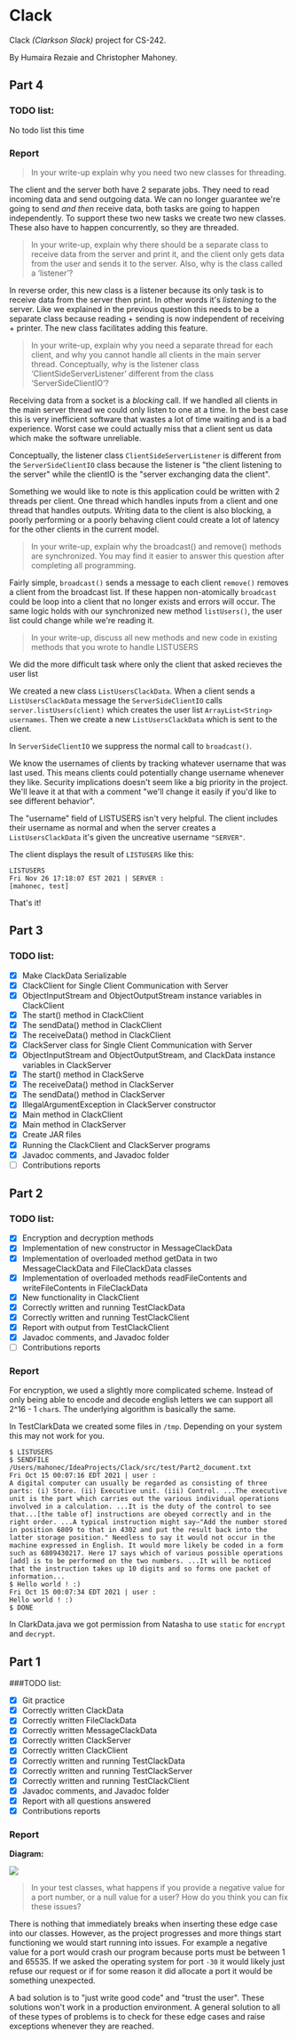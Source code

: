# Clack
Clack _(Clarkson Slack)_ project for CS-242.

By Humaira Rezaie and Christopher Mahoney.

## Part 4
### TODO list:
No todo list this time

### Report

> In your write-up explain why you need two new classes for threading.

The client and the server both have 2 separate jobs. They need to read incoming data and send outgoing data.
We can no longer guarantee we're going to send _and then_ receive data, both tasks are going to happen independently.
To support these two new tasks we create two new classes. These also have to happen concurrently, so they are threaded.

> In your write-up, explain why there should be a separate class to receive data from the
server and print it, and the client only gets data from the user and sends it to the server.
Also, why is the class called a ‘listener’?

In reverse order, this new class is a listener because its only task is to receive data from the server then print.
In other words it's _listening_ to the server. Like we explained in the previous question this needs to be a separate
class because reading + sending is now independent of receiving + printer. The new class facilitates adding this feature.

> In your write-up, explain why you need a separate thread for each client, and why you
cannot handle all clients in the main server thread. Conceptually, why is the listener
class ‘ClientSideServerListener’ different from the class ‘ServerSideClientIO’?

Receiving data from a socket is a _blocking_ call. If we handled all clients in the main server thread we could only
listen to one at a time. In the best case this is very inefficient software that wastes a lot of time waiting and is a
bad experience. Worst case we could actually miss that a client sent us data which make the software unreliable.

Conceptually, the listener class `ClientSideServerListener` is different from the `ServerSideClientIO` class because
the listener is "the client listening to the server" while the clientIO is the "server exchanging data the client".

Something we would like to note is this application could be written with 2 threads per client. One thread which handles
inputs from a client and one thread that handles outputs. Writing data to the client is also blocking, a poorly 
performing or a poorly behaving client could create a lot of latency for the other clients in the current model.

> In your write-up, explain why the broadcast() and remove() methods are synchronized.
You may find it easier to answer this question after completing all programming.

Fairly simple, `broadcast()` sends a message to each client `remove()` removes a client from the broadcast list.
If these happen non-atomically `broadcast` could be loop into a client that no longer exists and errors will occur.
The same logic holds with our synchronized new method `listUsers()`, the user list could change while we're reading it.

> In your write-up, discuss all new methods and new code in existing
methods that you wrote to handle LISTUSERS

We did the more difficult task where only the client that asked recieves the user list

We created a new class `ListUsersClackData`. When a client sends a `ListUsersClackData` message the 
`ServerSideClientIO` calls `server.listUsers(client)` which creates the user list `ArrayList<String> usernames`. 
Then we create a new `ListUsersClackData` which is sent to the client. 

In `ServerSideClientIO` we suppress the normal call to `broadcast()`.

We know the usernames of clients by tracking whatever username that was last used. This means clients could potentially
change username whenever they like. Security implications doesn't seem like a big priority in the project. We'll leave
it at that with a comment "we'll change it easily if you'd like to see different behavior".

The "username" field of LISTUSERS isn't very helpful. The client includes their username as normal and when the server
creates a `ListUsersClackData` it's given the uncreative username `"SERVER"`.

The client displays the result of `LISTUSERS` like this:

```
LISTUSERS
Fri Nov 26 17:18:07 EST 2021 | SERVER :
[mahonec, test]
```

That's it!

## Part 3
### TODO list:
- [x] Make ClackData Serializable
- [x] ClackClient for Single Client Communication with Server
- [x] ObjectInputStream and ObjectOutputStream instance variables in ClackClient
- [x] The start() method in ClackClient
- [x] The sendData() method in ClackClient
- [x] The receiveData() method in ClackClient
- [x] ClackServer class for Single Client Communication with Server
- [x] ObjectInputStream and ObjectOutputStream, and ClackData instance variables in
  ClackServer
- [x] The start() method in ClackServe
- [x] The receiveData() method in ClackServer
- [x] The sendData() method in ClackServer
- [x] IllegalArgumentException in ClackServer constructor
- [x] Main method in ClackClient
- [x] Main method in ClackServer
- [x] Create JAR files
- [x] Running the ClackClient and ClackServer programs
- [x] Javadoc comments, and Javadoc folder
- [ ] Contributions reports

## Part 2
### TODO list:
- [x] Encryption and decryption methods
- [x] Implementation of new constructor in MessageClackData
- [x] Implementation of overloaded method getData in two MessageClackData and FileClackData classes
- [x] Implementation of overloaded methods readFileContents and writeFileContents in FileClackData
- [x] New functionality in ClackClient
- [x] Correctly written and running TestClackData
- [x] Correctly written and running TestClackClient
- [x] Report with output from TestClackClient
- [x] Javadoc comments, and Javadoc folder
- [ ] Contributions reports

### Report
For encryption, we used a slightly more complicated scheme. Instead of only being able to encode and decode english 
letters we can support all 2^16 - 1 `char`s. The underlying algorithm is basically the same.

In TestClarkData we created some files in `/tmp`. Depending on your system this may not work for you.

```
$ LISTUSERS
$ SENDFILE /Users/mahonec/IdeaProjects/Clack/src/test/Part2_document.txt
Fri Oct 15 00:07:16 EDT 2021 | user :
A digital computer can usually be regarded as consisting of three parts: (i) Store. (ii) Executive unit. (iii) Control. ...The executive unit is the part which carries out the various individual operations involved in a calculation. ...It is the duty of the control to see that...[the table of] instructions are obeyed correctly and in the right order. ...A typical instruction might say—"Add the number stored in position 6809 to that in 4302 and put the result back into the latter storage position." Needless to say it would not occur in the machine expressed in English. It would more likely be coded in a form such as 6809430217. Here 17 says which of various possible operations [add] is to be performed on the two numbers. ...It will be noticed that the instruction takes up 10 digits and so forms one packet of information...
$ Hello world ! :)
Fri Oct 15 00:07:34 EDT 2021 | user :
Hello world ! :)
$ DONE
```

In ClarkData.java we got permission from Natasha to use `static` for `encrypt` and `decrypt`.

## Part 1
###TODO list:
- [x] Git practice
- [x] Correctly written ClackData
- [x] Correctly written FileClackData
- [x] Correctly written MessageClackData
- [x] Correctly written ClackServer 
- [x] Correctly written ClackClient
- [x] Correctly written and running TestClackData
- [x] Correctly written and running TestClackServer
- [x] Correctly written and running TestClackClient
- [x] Javadoc comments, and Javadoc folder
- [x] Report with all questions answered
- [x] Contributions reports
  
### Report

**Diagram:**

![](screenshot.png)

> In your test classes, what happens if you provide a negative value for a port
number, or a null value for a user? How do you think you can fix these issues?

There is nothing that immediately breaks when inserting these edge case into our classes. 
However, as the project progresses and more things start functioning we would start running into issues.
For example a negative value for a port would crash our program because ports must be between 1 and 65535.
If we asked the operating system for port `-30` it would likely just refuse our request or if 
for some reason it did allocate a port it would be something unexpected.

A bad solution is to "just write good code" and "trust the user". These solutions won't work in a production 
environment. A general solution to all of these types of problems is to check for these edge cases and raise exceptions
whenever they are reached.